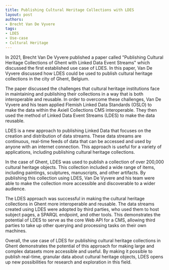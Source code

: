 ```yaml
---
title: Publishing Cultural Heritage Collections with LDES
layout: post
authors:
- Brecht Van De Vyvere
tags:
- LDES
- Use-case
- Cultural Heritage
---
```

In 2021, Brecht Van De Vyvere published a paper called "Publishing Cultural Heritage Collections of Ghent with Linked Data Event Streams" which discussed the first established use case of LDES. In this paper, Van De Vyvere discussed how LDES could be used to publish cultural heritage collections in the city of Ghent, Belgium.

The paper discussed the challenges that cultural heritage institutions face in maintaining and publishing their collections in a way that is both interoperable and reusable. In order to overcome these challenges, Van De Vyvere and his team applied Flemish Linked Data Standards (OSLO) to make the data within the Axiell Collections CMS interoperable. They then used the method of Linked Data Event Streams (LDES) to make the data reusable.

LDES is a new approach to publishing Linked Data that focuses on the creation and distribution of data streams. These data streams are continuous, real-time feeds of data that can be accessed and used by anyone with an internet connection. This approach is useful for a variety of applications, including publishing cultural heritage collections.

In the case of Ghent, LDES was used to publish a collection of over 200,000 cultural heritage objects. This collection included a wide range of items, including paintings, sculptures, manuscripts, and other artifacts. By publishing this collection using LDES, Van De Vyvere and his team were able to make the collection more accessible and discoverable to a wider audience.

The LDES approach was successful in making the cultural heritage collections in Ghent more interoperable and reusable. The data streams created using LDES were adopted by third parties, who used them to host subject pages, a SPARQL endpoint, and other tools. This demonstrates the potential of LDES to serve as the core Web API for a CMS, allowing third parties to take up other querying and processing tasks on their own machines.

Overall, the use case of LDES for publishing cultural heritage collections in Ghent demonstrates the potential of this approach for making large and complex datasets more accessible and useful. By making it possible to publish real-time, granular data about cultural heritage objects, LDES opens up new possibilities for research and exploration in this field.
